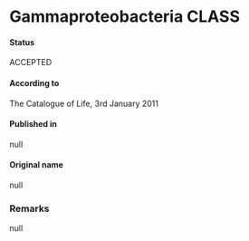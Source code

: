Gammaproteobacteria CLASS
=======

#### Status
ACCEPTED

#### According to
The Catalogue of Life, 3rd January 2011

#### Published in
null

#### Original name
null

### Remarks
null